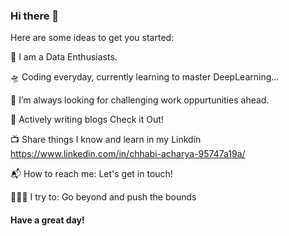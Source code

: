 ### Hi there 👋




Here are some ideas to get you started:

🎤 I am a Data Enthusiasts. 

🛸 Coding everyday, currently learning to master DeepLearning...

🌋 I’m always looking for challenging work oppurtunities ahead.

💬 Actively writing blogs Check it Out! 

📺 Share things I know and learn in my Linkdin https://www.linkedin.com/in/chhabi-acharya-95747a19a/

📬 How to reach me: Let's get in touch!

🧗🏾‍♀️ I try to: Go beyond and push the bounds


#### Have a great day!
